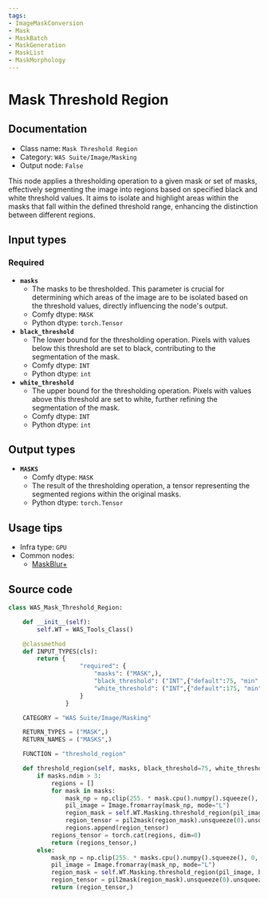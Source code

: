 ```yaml
---
tags:
- ImageMaskConversion
- Mask
- MaskBatch
- MaskGeneration
- MaskList
- MaskMorphology
---
```


# Mask Threshold Region
## Documentation
- Class name: `Mask Threshold Region`
- Category: `WAS Suite/Image/Masking`
- Output node: `False`

This node applies a thresholding operation to a given mask or set of masks, effectively segmenting the image into regions based on specified black and white threshold values. It aims to isolate and highlight areas within the masks that fall within the defined threshold range, enhancing the distinction between different regions.
## Input types
### Required
- **`masks`**
    - The masks to be thresholded. This parameter is crucial for determining which areas of the image are to be isolated based on the threshold values, directly influencing the node's output.
    - Comfy dtype: `MASK`
    - Python dtype: `torch.Tensor`
- **`black_threshold`**
    - The lower bound for the thresholding operation. Pixels with values below this threshold are set to black, contributing to the segmentation of the mask.
    - Comfy dtype: `INT`
    - Python dtype: `int`
- **`white_threshold`**
    - The upper bound for the thresholding operation. Pixels with values above this threshold are set to white, further refining the segmentation of the mask.
    - Comfy dtype: `INT`
    - Python dtype: `int`
## Output types
- **`MASKS`**
    - Comfy dtype: `MASK`
    - The result of the thresholding operation, a tensor representing the segmented regions within the original masks.
    - Python dtype: `torch.Tensor`
## Usage tips
- Infra type: `GPU`
- Common nodes:
    - [MaskBlur+](../../ComfyUI_essentials/Nodes/MaskBlur+.md)



## Source code
```python
class WAS_Mask_Threshold_Region:

    def __init__(self):
        self.WT = WAS_Tools_Class()

    @classmethod
    def INPUT_TYPES(cls):
        return {
                    "required": {
                        "masks": ("MASK",),
                        "black_threshold": ("INT",{"default":75, "min":0, "max": 255, "step": 1}),
                        "white_threshold": ("INT",{"default":175, "min":0, "max": 255, "step": 1}),
                    }
                }

    CATEGORY = "WAS Suite/Image/Masking"

    RETURN_TYPES = ("MASK",)
    RETURN_NAMES = ("MASKS",)

    FUNCTION = "threshold_region"

    def threshold_region(self, masks, black_threshold=75, white_threshold=255):
        if masks.ndim > 3:
            regions = []
            for mask in masks:
                mask_np = np.clip(255. * mask.cpu().numpy().squeeze(), 0, 255).astype(np.uint8)
                pil_image = Image.fromarray(mask_np, mode="L")
                region_mask = self.WT.Masking.threshold_region(pil_image, black_threshold, white_threshold)
                region_tensor = pil2mask(region_mask).unsqueeze(0).unsqueeze(1)
                regions.append(region_tensor)
            regions_tensor = torch.cat(regions, dim=0)
            return (regions_tensor,)
        else:
            mask_np = np.clip(255. * masks.cpu().numpy().squeeze(), 0, 255).astype(np.uint8)
            pil_image = Image.fromarray(mask_np, mode="L")
            region_mask = self.WT.Masking.threshold_region(pil_image, black_threshold, white_threshold)
            region_tensor = pil2mask(region_mask).unsqueeze(0).unsqueeze(1)
            return (region_tensor,)

```
